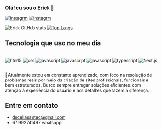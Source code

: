 
### Olá! eu sou o Erick 👋

[![instagrm](https://img.shields.io/badge/Instagram-E4405F?style=for-the-badge&logo=instagram&logoColor=white)](https://instagran.com/erick__dps) 
[![instagrm](https://img.shields.io/badge/LinkedIn-0077B5?style=for-the-badge&logo=linkedin&logoColor=white)](https://www.linkedin.com/in/erick-de-paula-souza-938260337?utm_source=share&utm_campaign=share_via&utm_content=profile&utm_medium=android_app) 

![Erick GitHub stats](https://github-readme-stats.vercel.app/api?username=erick-d-ps&show_icons=true&theme=dracula)
[![Top Langs](https://github-readme-stats.vercel.app/api/top-langs/?username=erick-d-ps)](https://github.com/anuraghazra/github-readme-stats)

## Tecnologia que uso no meu dia 


<div style="display: inline-block"><br/>
  <img align="center" alt="htm15" src="https://img.shields.io/badge/HTML5-E34F26?style=for-the-badge&logo=html5&logoColor=white"/>
  <img align="center" alt="css" src="https://img.shields.io/badge/CSS3-1572B6?style=for-the-badge&logo=css3&logoColor=white"/>
  <img align="center" alt="javascript" src="https://img.shields.io/badge/JavaScript-F7DF1E?style=for-the-badge&logo=javascript&logoColor=black"/>
  <img align="center" alt="javascript" src="https://img.shields.io/badge/Tailwind_CSS-38B2AC?style=for-the-badge&logo=tailwind-css&logoColor=white"/>
  <img align="center" alt="javascript" src="https://img.shields.io/badge/TypeScript-007ACC?style=for-the-badge&logo=typescript&logoColor=white"/>
  <img align="center" alt="typescript" src="https://img.shields.io/badge/React-20232A?style=for-the-badge&logo=react&logoColor=61DAFB"/>
  <img align="center" alt="Next.js" src="https://img.shields.io/badge/Next.js-000000?style=for-the-badge&logo=next.js&logoColor=white" />

  
</div>
<br/><br/>


🎯Atualmente estou em constante aprendizado, com foco na resolução de problemas reais por meio da criação de sites profissionais, funcionais e bem estruturados. Busco sempre entregar soluções eficientes, com atenção à experiência do usuário e aos detalhes que fazem a diferença.

## Entre em contato
- dncellassistec@gmail.com
- 67 992741497 whatsapp

  
